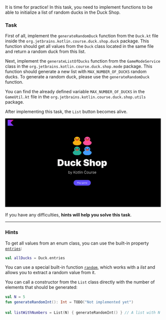 It is time for practice! In this task, you need to implement 
functions to be able to initialize a list of random ducks in the Duck Shop.

### Task

First of all, implement the `generateRandomDuck` function from the `Duck.kt` file 
inside the `org.jetbrains.kotlin.course.duck.shop.duck` package. 
This function should get all values from the `Duck` class located in the same file and 
return a random duck from this list.

Next, implement the `generateListOfDucks` function from the `GameModeService` class in 
the `org.jetbrains.kotlin.course.duck.shop.mode` package. 
This function should generate a new list with `MAX_NUMBER_OF_DUCKS` random ducks. 
To generate a random duck, please use the `generateRandomDuck` function.

You can find the already defined variable `MAX_NUMBER_OF_DUCKS` 
in the `GameUtil.kt` file in the `org.jetbrains.kotlin.course.duck.shop.utils` package.

After implementing this task, the `List` button becomes alive.

<div class="hint" title="Push me to view the expected state of the application after completing this task">

![Current state](../../utils/src/main/resources/images/duck/shop/states/state_1.gif)

</div>

If you have any difficulties, **hints will help you solve this task**.

----

### Hints

<div class="hint" title="Push me to to learn how to get all values from an enum class">

  To get all values from an enum class, you can use the built-in property [`entries`](https://kotlinlang.org/docs/enum-classes.html#working-with-enum-constants):
```kotlin
val allDucks = Duck.entries
```
</div>


<div class="hint" title="Push me to learn how to get a random item from a list">

You can use a special built-in function [`random`](https://kotlinlang.org/api/latest/jvm/stdlib/kotlin.text/random.html), 
which works with a _list_ and allows you to extract a random value from it.
</div>

<div class="hint" title="Push me to learn how to create a list with N items">

You can call a constructor from the `List` class directly with the number of elements that should be generated:
```kotlin
val N = 5
fun generateRandomInt(): Int = TODO("Not implemented yet")

val listWithNumbers = List(N) { generateRandomInt() } // A list with N random integer numbers will be created
```
</div>
